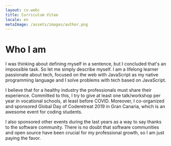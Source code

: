 ```yaml
---
layout: cv.webc
title: Curriculum Vitae
locale: en
metaImage: /assets/images/author.png
---
```


# Who I am

I was thinking about defining myself in a sentence, but I concluded that's an impossible task. So let me simply describe myself. I am a  lifelong learner passionate about tech, focused on the web with JavaScript as my native programming language and I solve problems with tech based on JavaScript.

I believe that for a healthy industry the professionals must share their experience. Committed to this, I try to give at least one talk/workshop per year in vocational schools, at least before COVID. Moreover, I co-organized and sponsored Global Day of Coderetreat 2019 in Gran Canaria, which is an awesome event for coding students.

I also sponsored other events during the last years as a way to say thanks to the software community. There is no doubt that software communities and open source have been crucial for my professional growth, so I am just paying the favor.
